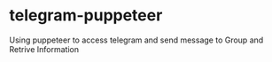 # telegram-puppeteer
Using puppeteer to access telegram and send message to Group and Retrive Information
